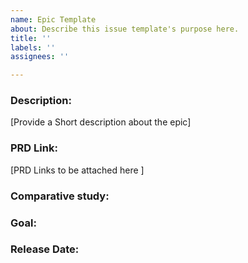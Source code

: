 ```yaml
---
name: Epic Template
about: Describe this issue template's purpose here.
title: ''
labels: ''
assignees: ''

---
```


### Description: 
[Provide a Short description about the epic]

### PRD Link:
[PRD Links to be attached here ]

### Comparative study:

### Goal:

### Release Date:
